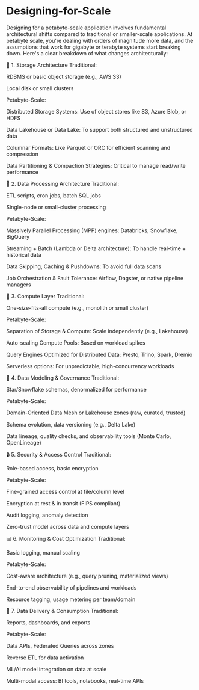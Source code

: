 # Designing-for-Scale

Designing for a petabyte-scale application involves fundamental architectural shifts compared to traditional or smaller-scale applications. At petabyte scale, you're dealing with orders of magnitude more data, and the assumptions that work for gigabyte or terabyte systems start breaking down. Here's a clear breakdown of what changes architecturally:

🔧 1. Storage Architecture
Traditional:

RDBMS or basic object storage (e.g., AWS S3)

Local disk or small clusters

Petabyte-Scale:

Distributed Storage Systems: Use of object stores like S3, Azure Blob, or HDFS

Data Lakehouse or Data Lake: To support both structured and unstructured data

Columnar Formats: Like Parquet or ORC for efficient scanning and compression

Data Partitioning & Compaction Strategies: Critical to manage read/write performance

🧠 2. Data Processing Architecture
Traditional:

ETL scripts, cron jobs, batch SQL jobs

Single-node or small-cluster processing

Petabyte-Scale:

Massively Parallel Processing (MPP) engines: Databricks, Snowflake, BigQuery

Streaming + Batch (Lambda or Delta architecture): To handle real-time + historical data

Data Skipping, Caching & Pushdowns: To avoid full data scans

Job Orchestration & Fault Tolerance: Airflow, Dagster, or native pipeline managers

📡 3. Compute Layer
Traditional:

One-size-fits-all compute (e.g., monolith or small cluster)

Petabyte-Scale:

Separation of Storage & Compute: Scale independently (e.g., Lakehouse)

Auto-scaling Compute Pools: Based on workload spikes

Query Engines Optimized for Distributed Data: Presto, Trino, Spark, Dremio

Serverless options: For unpredictable, high-concurrency workloads

🧵 4. Data Modeling & Governance
Traditional:

Star/Snowflake schemas, denormalized for performance

Petabyte-Scale:

Domain-Oriented Data Mesh or Lakehouse zones (raw, curated, trusted)

Schema evolution, data versioning (e.g., Delta Lake)

Data lineage, quality checks, and observability tools (Monte Carlo, OpenLineage)

🔒 5. Security & Access Control
Traditional:

Role-based access, basic encryption

Petabyte-Scale:

Fine-grained access control at file/column level

Encryption at rest & in transit (FIPS compliant)

Audit logging, anomaly detection

Zero-trust model across data and compute layers

📊 6. Monitoring & Cost Optimization
Traditional:

Basic logging, manual scaling

Petabyte-Scale:

Cost-aware architecture (e.g., query pruning, materialized views)

End-to-end observability of pipelines and workloads

Resource tagging, usage metering per team/domain

🚀 7. Data Delivery & Consumption
Traditional:

Reports, dashboards, and exports

Petabyte-Scale:

Data APIs, Federated Queries across zones

Reverse ETL for data activation

ML/AI model integration on data at scale

Multi-modal access: BI tools, notebooks, real-time APIs

